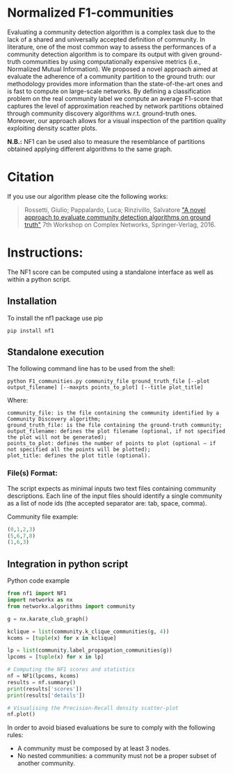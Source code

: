 # Normalized F1-communities

Evaluating a community detection algorithm is a complex task due to the lack of a shared and universally accepted definition of community. In literature, one of the most common way to assess the performances of a community detection algorithm is to compare its output with given ground-truth communities by using computationally expensive metrics (i.e., Normalized Mutual Information). We proposed a novel approach aimed at evaluate the adherence of a community partition to the ground truth: our methodology provides more information than the state-of-the-art ones and is fast to compute on large-scale networks. By defining a classification problem on the real community label we compute an average F1-score that captures the level of approximation reached by network partitions obtained through community discovery algorithms w.r.t. ground-truth ones. Moreover, our approach allows for a visual inspection of the partition quality exploiting density scatter plots.

**N.B.:** NF1 can be used also to measure the resemblance of partitions obtained applying different algorithms to the same graph.
# Citation
If you use our algorithm please cite the following works:

> Rossetti, Giulio; Pappalardo, Luca; Rinzivillo, Salvatore
> ["A novel approach to evaluate community detection algorithms on ground truth"](https://link.springer.com/chapter/10.1007%2F978-3-319-30569-1_10)
> 7th Workshop on Complex Networks, Springer-Verlag, 2016.

# Instructions:

The NF1 score can be computed using a standalone interface as well as within a python script.

## Installation

To install the nf1 package use pip

    pip install nf1
    
## Standalone execution

The following command line has to be used from the shell:

    python F1_communities.py community_file ground_truth_file [--plot output_filename] [--maxpts points_to_plot] [--title plot_title] 

Where:

    community_file: is the file containing the community identified by a Community Discovery algorithm;
    ground_truth_file: is the file containing the ground-truth community;
    output_filename: defines the plot filename (optional, if not specified the plot will not be generated);
    points_to_plot: defines the number of points to plot (optional – if not specified all the points will be plotted);
    plot_title: defines the plot title (optional).

### File(s) Format:

The script expects as minimal inputs two text files containing community descriptions.
Each line of the input files should identify a single community as a list of node ids (the accepted separator are: tab, space, comma).

Community file example:
```python
(0,1,2,3)
(5,6,7,8)
(1,6,3)
```

## Integration in python script

Python code example

```python
from nf1 import NF1
import networkx as nx
from networkx.algorithms import community

g = nx.karate_club_graph()

kclique = list(community.k_clique_communities(g, 4))
kcoms = [tuple(x) for x in kclique]

lp = list(community.label_propagation_communities(g))
lpcoms = [tuple(x) for x in lp]

# Computing the NF1 scores and statistics
nf = NF1(lpcoms, kcoms)
results = nf.summary()
print(results['scores'])
print(results['details'])

# Visualising the Precision-Recall density scatter-plot
nf.plot()

```

In order to avoid biased evaluations be sure to comply with the following rules:
 - A community must be composed by at least 3 nodes.
 - No nested communities: a community must not be a proper subset of another community.
